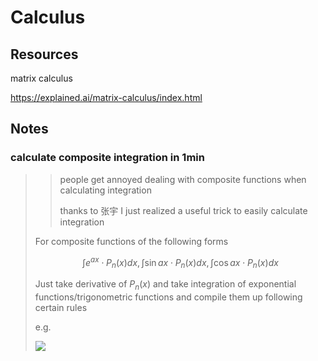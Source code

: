 # Calculus

## Resources

matrix calculus

https://explained.ai/matrix-calculus/index.html



## Notes

### calculate composite integration in 1min

>>people get annoyed dealing with composite functions when calculating integration
>>
>>thanks to 张宇 I just realized a useful trick to easily calculate integration
>
>For composite functions of the following forms
>
>
>$$
>\int e^{a x} \cdot P_{n}(x) d x, \int \sin a x \cdot P_{n}(x) d x, \int \cos a x \cdot P_{n}(x) d x
>$$
>
>
>Just take derivative of $P_{n}(x)$ and take integration of exponential functions/trigonometric functions and compile them up following certain rules
>
>e.g.
>
>![](https://github.com/LuchaoQi/Machine-Learning/blob/master/calculus/calculus.png?raw=true)